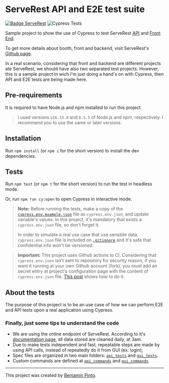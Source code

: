 # ServeRest API and E2E test suite

[![Badge ServeRest](https://img.shields.io/badge/API-ServeRest-green)](https://github.com/ServeRest/ServeRest/) ![Cypress Tests](https://github.com/benjaminpinto/ServerRestTest/actions/workflows/main.yml/badge.svg)

Sample project to show the use of Cypress to test ServeRest [API](https://serverest.dev/) and [Front End](https://front.serverest.dev/).

To get more details about booth, front and backend, visit ServeRest's [Github page](https://github.com/ServeRest).

In a real scenario, considering that front and backend are different projects ate ServeRest, we should have also two separated test projects. However, this is a sample project in wich I'm just doing a hand's on with Cypress, then API and E2E tests are being made here.

## Pre-requirements

It is required to have Node.js and npm installed to run this project.

> I used versions `v16.15.0` and `8.5.5` of Node.js and npm, respectively. I recommend you to use the same or later versions.

## Installation

Run `npm install` (or `npm i` for the short version) to install the dev dependencies.

## Tests

Run `npm test` (or `npm t` for the short version) to run the test in headless mode.

Or, run `npm run cy:open` to open Cypress in interactive mode.

> **Note:** Before running the tests, make a copy of the [`cypress.env.example.json`](./cypress.env.example.json) file as `cypress.env.json`, and update variable's values. In this project, it's mandatory that exists a `cypress.env.json` file, so don't forget it.
>
> In order to simulate a real use case that use sensible data, `cypress.env.json` file is included on [`.gitignore`](./.gitignore) and it's safe that confidential info won't be versioned.

> **Important:** This project uses Github actions to CI. Considering that `cypress.env.json` isn't sent to repository for security reason, if you want it running at your own Github account (fork), you must add an secret entry at project's configuration page with the content of `cypress.env.json` file. [This post](https://glebbahmutov.com/blog/secrets-to-env/) shows how to do it.

## About the tests

The purpose of this project is to be an use case of how we can perform E2E and API tests upon a real application using Cypress.

### Finally, just some tips to understand the code

- We are using the online endpoint of ServeRest. According to it's [documentation page](https://github.com/ServeRest/ServeRest#online), all data stored are cleaned daily, at 3am.
- Due to make tests independent and fast, repeatable steps are made by using API calls, instead of repeatedly do it from GUI (ex: login);
- Spec files are organized in two main folders: [`api_tests`](cypress/integration/api_tests/) and [`gui_tests`](cypress/integration/gui_tests/).
- Custom commands are defined at [`api_commands`](cypress/support/api_commands.js) and [`gui_commands`](cypress/support/gui_commands.js)

---

This project was created by [Benjamin Pinto](https://www.linkedin.com/in/benjamin-pinto/).
